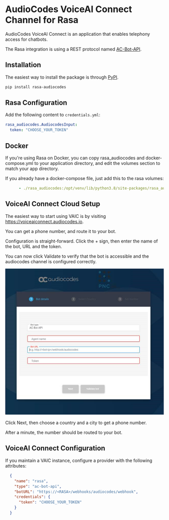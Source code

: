 # AudioCodes VoiceAI Connect Channel for Rasa

AudioCodes VoiceAI Connect is an application that enables telephony access
for chatbots.

The Rasa integration is using a REST protocol named
[AC-Bot-API](https://techdocs.audiocodes.com/voice-ai-gateway/api/version-180/#VAIG_API/API_1.htm).

## Installation

The easiest way to install the package is through [PyPI](https://pypi.org/project/rasa-audiocodes).

```sh
pip install rasa-audiocodes
```

## Rasa Configuration

Add the following content to `credentials.yml`:

```yaml
rasa_audiocodes.AudiocodesInput:
  token: "CHOOSE_YOUR_TOKEN"
```

## Docker

If you're using Rasa on Docker, you can copy rasa_audiocodes and docker-compose.yml
to your application directory, and edit the volumes section to match your app directory.

If you already have a docker-compose file, just add this to the rasa volumes:

```yaml
      - ./rasa_audiocodes:/opt/venv/lib/python3.8/site-packages/rasa_audiocodes
```
## VoiceAI Connect Cloud Setup

The easiest way to start using VAIC is by visiting https://voiceaiconnect.audiocodes.io.

You can get a phone number, and route it to your bot.

Configuration is straight-forward. Click the + sign, then enter the name
of the bot, URL and the token.

You can now click Validate to verify that the bot is accessible and the
audiocodes channel is configured correctly.

![PNC Configuration](doc/pnc.png)

Click Next, then choose a country and a city to get a phone number.

After a minute, the number should be routed to your bot.

## VoiceAI Connect Configuration

If you maintain a VAIC instance, configure a provider with the following attributes:

```json
  {
    "name": "rasa",
    "type": "ac-bot-api",
    "botURL": "https://<RASA>/webhooks/audiocodes/webhook",
    "credentials": {
      "token": "CHOOSE_YOUR_TOKEN"
    }
  }
```
